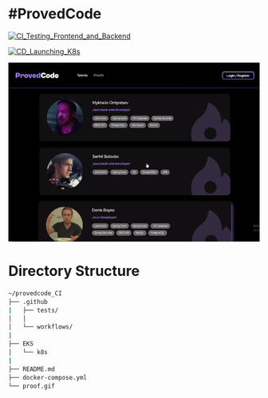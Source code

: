 # #ProvedCode

[![CI_Testing_Frontend_and_Backend](https://github.com/DolVladzio/provedcode/actions/workflows/ci_test_infrastructure.yml/badge.svg?branch=master)](https://github.com/DolVladzio/provedcode/actions/workflows/ci_test_infrastructure.yml)

[![CD_Launching_K8s](https://github.com/DolVladzio/provedcode_CI-CD/actions/workflows/cd_launch_k8s_configuration.yml/badge.svg?branch=master)](https://github.com/DolVladzio/provedcode_CI-CD/actions/workflows/cd_launch_k8s_configuration.yml)

![](https://github.com/DolVladzio/provedcode/blob/master/proof.gif)

# Directory Structure
```bash
~/provedcode_CI
├── .github
|   ├── tests/
│   │
│   └── workflows/
|
├── EKS
│   └── k8s
|
├── README.md
├── docker-compose.yml
└── proof.gif
```
